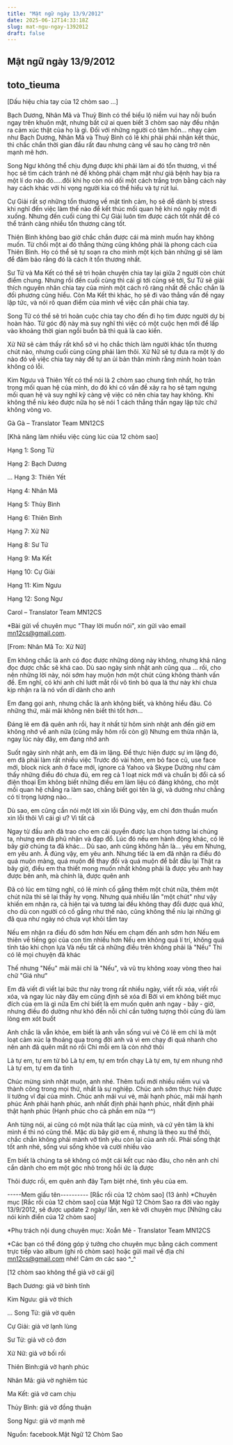```yaml
---
title: "Mật ngữ ngày 13/9/2012"
date: 2025-06-12T14:33:18Z
slug: mat-ngu-ngay-1392012
draft: false
---
```


## Mật ngữ ngày 13/9/2012

## toto_tieuma

[Dấu hiệu chia tay của 12 chòm sao …]

Bạch Dương, Nhân Mã và Thuỷ Bình có thể biểu lộ niềm vui hay nỗi buồn ngay trên khuôn mặt, nhưng bất cứ ai quen biết 3 chòm sao này đều nhận ra cảm xúc thật của họ là gì. Đối với những người có tâm hồn...
nhạy cảm như Bạch Dương, Nhân Mã và Thuỷ Bình có lẽ khi phải phải nhận kết thúc, thì chắc chắn thời gian đầu rất đau nhưng càng về sau họ càng trở nên mạnh mẽ hơn.
 
Song Ngư không thể chịu đựng được khi phải làm ai đó tổn thương, vì thế học sẽ tìm cách tránh né để không phải chạm mặt như giả bệnh hay bịa ra một lí do nào đó…..đôi khi họ còn nói dối một cách trắng trợn bằng cách này hay cách khác với hi vọng người kia có thể hiểu và tự rút lui.
 
Cự Giải rất sợ những tổn thương về mặt tình cảm, họ sẽ dễ dành bị stress khi nghĩ đến việc làm thế nào để kết thúc mối quan hệ khi nó ngày một đi xuống. Nhưng đến cuối cùng thì Cự Giải luôn tìm được cách tốt nhất để có thể tránh càng nhiều tổn thương càng tốt.
 
Thiên Bình không bao giờ chắc chắn được cái mà mình muốn hay không muốn. Từ chối một ai đó thẳng thừng cũng không phải là phong cách của Thiên Bình. Họ có thể sẽ tự soạn ra cho mình một kịch bản những gì sẽ làm để đảm bảo rằng đó là cách ít tổn thương nhất.
 
Sư Tử và Ma Kết có thể sẽ trì hoãn chuyện chia tay lại giữa 2 người còn chút điểm chung. Nhưng rồi đến cuối cùng thì cái gì tới cũng sẽ tới, Sư Tử sẽ giải thích nguyên nhân chia tay của mình một cách rõ ràng nhất để chắc chắn là đối phương cũng hiểu. Còn Ma Kết thì khác, họ sẽ đi vào thẳng vấn đề ngay lập tức, và nói rõ quan điểm của mình về việc cần phải chia tay.
 
Song Tử có thể sẽ trì hoãn cuộc chia tay cho đến đi họ tìm được người dự bị hoàn hảo. Từ góc độ này mà suy nghĩ thì việc có một cuộc hẹn mới để lấp vào khoảng thời gian ngồi buồn bã thì quả là cao kiến.
 
Xử Nữ sẽ cảm thấy rất khổ sở vì họ chắc thích làm người khác tổn thương chút nào, nhưng cuối cùng cũng phải làm thôi. Xử Nữ sẽ tự đưa ra một lý do nào đó về việc chia tay này để tự an ủi bản thân mình rằng mình hoàn toàn không có lỗi.
 
Kim Ngưu và Thiên Yết có thể nói là 2 chòm sao chung tình nhất, họ trân trọng mối quan hệ của mình, do đó khi có vấn đề xảy ra họ sẽ tạm ngưng mối quan hệ và suy nghĩ kỹ càng vệ việc có nên chia tay hay không. Khi không thể níu kéo được nữa họ sẽ nói 1 cách thẳng thắn ngay lập tức chứ không vòng vo.
 
Gà Gà – Translator Team MN12CS
 
 
[Khả năng làm nhiều việc cùng lúc của 12 chòm sao]

Hạng 1: Song Tử
 
Hạng 2: Bạch Dương
 
...
Hạng 3: Thiên Yết
 
Hạng 4: Nhân Mã
 
Hạng 5: Thủy Bình
 
Hạng 6: Thiên Bình
 
Hạng 7: Xử Nữ
 
Hạng 8: Sư Tử
 
Hạng 9: Ma Kết
 
Hạng 10: Cự Giải
 
Hạng 11: Kim Ngưu
 
Hạng 12: Song Ngư
 
Carol – Translator Team MN12CS
 
 
*Bài gửi về chuyên mục "Thay lời muốn nói", xin gửi vào email mn12cs@gmail.com.

[From: Nhân Mã To: Xử Nữ]
 
Em không chắc là anh có đọc được những dòng này không, nhưng khả năng đọc được chắc sẽ khá cao. Dù sao ngày sinh nhật anh cũng qua ...
rồi, cho nên những lời này, nói sớm hay muộn hơn một chút cũng không thành vấn đề. Em nghĩ, có khi anh chỉ lướt mắt rồi vô tình bỏ qua lá thư này khi chưa kịp nhận ra là nó vốn dĩ dành cho anh 
 
Em đang gọi anh, nhưng chắc là anh không biết, và không hiểu đâu.
Có những thứ, mãi mãi không nên biết thì tốt hơn...
 
Đáng lẽ em đã quên anh rồi, hay ít nhất từ hôm sinh nhật anh đến giờ em không nhớ về anh nữa (cũng mấy hôm rồi còn gì)
Nhưng em thừa nhận là, ngay lúc này đây, em đang nhớ anh
 
Suốt ngày sinh nhật anh, em đã im lặng. Để thực hiện được sự im lặng đó, em đã phải làm rất nhiều việc
Trước đó vài hôm, em bỏ face cũ, use face mới, block nick anh ở face mới, ignore cả Yahoo và Skype
Dường như cảm thấy những điều đó chưa đủ, em reg cả 1 loạt nick mới và chuẩn bị đổi cả số điện thoại
Em không biết những điều em làm liệu có đáng không, cho một mối quan hệ chẳng ra làm sao, chẳng biết gọi tên là gì, và dường như chẳng có tí trọng lượng nào...
 
Dù sao, em cũng cần nói một lời xin lỗi
Đúng vậy, em chỉ đơn thuần muốn xin lỗi thôi
Vì cái gì ư? Vì tất cả
 
Ngay từ đầu anh đã trao cho em cái quyền được lựa chọn tương lai chúng ta, nhưng em đã phũ nhận và đạp đổ. Lúc đó nếu em hành động khác, có lẽ bây giờ chúng ta đã khác...
Dù sao, anh cũng không hẳn là... yêu em
Nhưng, em yêu anh.
À đúng vậy, em yêu anh. Nhưng tiếc là em đã nhận ra điều đó quá muộn màng, quá muộn để thay đổi và quá muộn để bắt đầu lại
Thật ra bây giờ, điều em tha thiết mong muốn nhất không phải là được yêu anh hay được bên anh, mà chính là, được quên anh
 
Đã có lúc em từng nghĩ, có lẽ mình cố gắng thêm một chút nữa, thêm một chút nữa thì sẽ lại thấy hy vọng. Nhưng quá nhiều lần "một chút" như vậy khiến em nhận ra, cả hiện tại và tương lai đều không thay đổi được quá khứ, cho dù con người có cố gắng như thế nào, cũng không thể níu lại những gì đã qua như ngày nó chưa vụt khỏi tầm tay
 
Nếu em nhận ra điều đó sớm hơn
Nếu em chạm đến anh sớm hơn
Nếu em thiên về tiếng gọi của con tim nhiều hơn
Nếu em không quá lí trí, không quá tỉnh táo khi chọn lựa
Và nếu tất cả những điều trên không phải là "Nếu"
Thì có lẽ mọi chuyện đã khác
 
Thế nhưng "Nếu" mãi mãi chỉ là "Nếu", và vũ trụ không xoay vòng theo hai chữ "Giá như"
 
Em đã viết đi viết lại bức thư này trong rất nhiều ngày, viết rồi xóa, viết rồi xóa, và ngay lúc này đây em cũng định sẽ xóa đi
Bởi vì em không biết mục đích của em là gì nữa
Em chỉ biết là em muốn quên anh ngay - bây - giờ, nhưng điều đó dường như khó đến nỗi chỉ cần tưởng tượng thôi cũng đủ làm lòng em xót buốt
 
Anh chắc là vẫn khỏe, em biết là anh vẫn sống vui vẻ
Có lẽ em chỉ là một loạt cảm xúc lạ thoáng qua trong đời anh và vì em chạy đi quá nhanh cho nên anh đã quên mất nó rồi
Chỉ mỗi em là còn nhớ thôi 
 
Là tự em, tự em từ bỏ
Là tự em, tự em trốn chạy
Là tự em, tự em nhung nhớ
Là tự em, tự em đa tình
 
Chúc mừng sinh nhật muộn, anh nhé. Thêm tuổi mới nhiều niềm vui và thành công trong mọi thứ, nhất là sự nghiệp. Chúc anh sớm thực hiện được lí tưởng vĩ đại của mình. Chúc anh mãi vui vẻ, mãi hạnh phúc, mãi mãi hạnh phúc
Anh phải hạnh phúc, anh nhất định phải hạnh phúc, nhất định phải thật hạnh phúc (Hạnh phúc cho cả phần em nữa ^^)
 
Anh từng nói, ai cũng có một nửa thất lạc của mình, và cứ yên tâm là khi mình ế thì nó cũng thế. Mặc dù bây giờ em ế, nhưng là theo xu thế thôi, chắc chắn không phải mảnh vỡ tình yêu còn lại của anh rồi.
Phải sống thật tốt anh nhé, sống vui sống khỏe và cười nhiều vào
 
Em biết là chúng ta sẽ không có một cái kết cục nào đâu, cho nên anh chỉ cần dành cho em một góc nhỏ trong hồi ức là được 
 
Thôi được rồi, em quên anh đây
Tạm biệt nhé, tình yêu của em.
 
-----Mem giấu tên----------
[Rắc rối của 12 chòm sao] (13 ảnh)
*Chuyên mục [Rắc rối của 12 chòm sao] của Mật Ngữ 12 Chòm Sao ra đời vào ngày 13/9/2012, sẽ được update 2 ngày/ lần, xen kẽ với chuyên mục [Những câu nói kinh điển của 12 chòm sao]
 
*Phụ trách nội dung chuyên mục: Xoắn Mẻ - Translator Team MN12CS
 
 
*Các bạn có thể đóng góp ý tưởng cho chuyên mục bằng cách comment trực tiếp vào album (ghi rõ chòm sao) hoặc gửi mail về địa chỉ mn12cs@gmail.com nhé! Cám ơn các sao ^_^

 
 
[12 chòm sao không thể giả vờ cái gì]

Bạch Dương: giả vờ bình tĩnh
 
Kim Ngưu: giả vờ thích
 
...
Song Tử: giả vờ quên
 
Cự Giải: giả vờ lạnh lùng
 
Sư Tử: giả vờ cô đơn
 
Xử Nữ: giả vờ bối rối
 
Thiên Bình:giả vờ hạnh phúc
 
Nhân Mã: giả vờ nghiêm túc
 
Ma Kết: giả vờ cam chịu
 
Thủy Bình: giả vờ đồng thuận
 
Song Ngư: giả vờ mạnh mẽ
 
 
Nguồn: facebook.Mật Ngữ 12 Chòm Sao